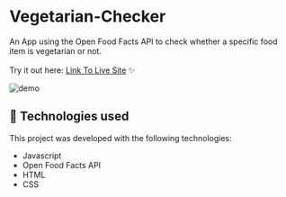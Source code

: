 # Vegetarian-Checker

An App using the Open Food Facts API to check whether a specific food item is vegetarian or not.
<br><br>Try it out here: [Link To Live Site](https://beckygia.github.io/Vegetarian-Checker/) ✨

![demo](https://github.com/beckygia/Vegetarian-Checker/blob/main/vegetarianchecker.gif)

## 🚀 Technologies used

This project was developed with the following technologies:

- Javascript
- Open Food Facts API
- HTML
- CSS
